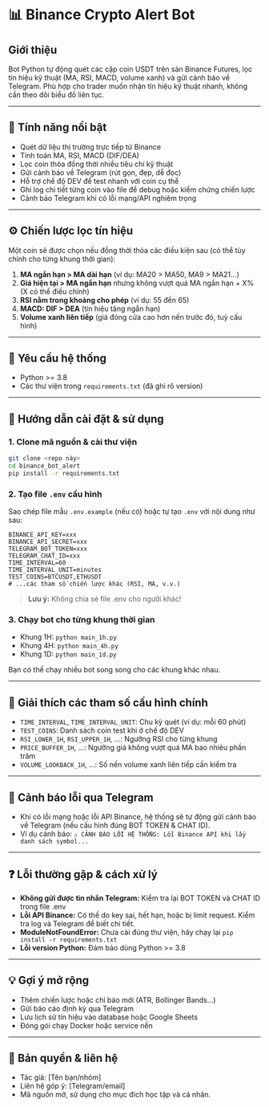 # 📊 Binance Crypto Alert Bot

## Giới thiệu

Bot Python tự động quét các cặp coin USDT trên sàn Binance Futures, lọc tín hiệu kỹ thuật (MA, RSI, MACD, volume xanh) và gửi cảnh báo về Telegram. Phù hợp cho trader muốn nhận tín hiệu kỹ thuật nhanh, không cần theo dõi biểu đồ liên tục.

---

## 🚀 Tính năng nổi bật
- Quét dữ liệu thị trường trực tiếp từ Binance
- Tính toán MA, RSI, MACD (DIF/DEA)
- Lọc coin thỏa đồng thời nhiều tiêu chí kỹ thuật
- Gửi cảnh báo về Telegram (rút gọn, đẹp, dễ đọc)
- Hỗ trợ chế độ DEV để test nhanh với coin cụ thể
- Ghi log chi tiết từng coin vào file để debug hoặc kiểm chứng chiến lược
- Cảnh báo Telegram khi có lỗi mạng/API nghiêm trọng

---

## ⚙️ Chiến lược lọc tín hiệu
Một coin sẽ được chọn nếu đồng thời thỏa các điều kiện sau (có thể tùy chỉnh cho từng khung thời gian):

1. **MA ngắn hạn > MA dài hạn** (ví dụ: MA20 > MA50, MA9 > MA21...)
2. **Giá hiện tại > MA ngắn hạn** nhưng không vượt quá MA ngắn hạn + X% (X có thể điều chỉnh)
3. **RSI nằm trong khoảng cho phép** (ví dụ: 55 đến 65)
4. **MACD: DIF > DEA** (tín hiệu tăng ngắn hạn)
5. **Volume xanh liên tiếp** (giá đóng cửa cao hơn nến trước đó, tuỳ cấu hình)

---

## 🧰 Yêu cầu hệ thống
- Python >= 3.8
- Các thư viện trong `requirements.txt` (đã ghi rõ version)

---

## 🔧 Hướng dẫn cài đặt & sử dụng

### 1. Clone mã nguồn & cài thư viện
```bash
git clone <repo này>
cd binance_bot_alert
pip install -r requirements.txt
```

### 2. Tạo file `.env` cấu hình
Sao chép file mẫu `.env.example` (nếu có) hoặc tự tạo `.env` với nội dung như sau:
```env
BINANCE_API_KEY=xxx
BINANCE_API_SECRET=xxx
TELEGRAM_BOT_TOKEN=xxx
TELEGRAM_CHAT_ID=xxx
TIME_INTERVAL=60
TIME_INTERVAL_UNIT=minutes
TEST_COINS=BTCUSDT,ETHUSDT
# ...các tham số chiến lược khác (RSI, MA, v.v.)
```
> **Lưu ý:** Không chia sẻ file .env cho người khác!

### 3. Chạy bot cho từng khung thời gian
- Khung 1H: `python main_1h.py`
- Khung 4H: `python main_4h.py`
- Khung 1D: `python main_1d.py`

Bạn có thể chạy nhiều bot song song cho các khung khác nhau.

---

## 📝 Giải thích các tham số cấu hình chính
- `TIME_INTERVAL`, `TIME_INTERVAL_UNIT`: Chu kỳ quét (ví dụ: mỗi 60 phút)
- `TEST_COINS`: Danh sách coin test khi ở chế độ DEV
- `RSI_LOWER_1H`, `RSI_UPPER_1H`, ...: Ngưỡng RSI cho từng khung
- `PRICE_BUFFER_1H`, ...: Ngưỡng giá không vượt quá MA bao nhiêu phần trăm
- `VOLUME_LOOKBACK_1H`, ...: Số nến volume xanh liên tiếp cần kiểm tra

---

## 🔔 Cảnh báo lỗi qua Telegram
- Khi có lỗi mạng hoặc lỗi API Binance, hệ thống sẽ tự động gửi cảnh báo về Telegram (nếu cấu hình đúng BOT TOKEN & CHAT ID).
- Ví dụ cảnh báo: `⚠️ CẢNH BÁO LỖI HỆ THỐNG: Lỗi Binance API khi lấy danh sách symbol...`

---

## ❓ Lỗi thường gặp & cách xử lý
- **Không gửi được tin nhắn Telegram:** Kiểm tra lại BOT TOKEN và CHAT ID trong file .env
- **Lỗi API Binance:** Có thể do key sai, hết hạn, hoặc bị limit request. Kiểm tra log và Telegram để biết chi tiết.
- **ModuleNotFoundError:** Chưa cài đúng thư viện, hãy chạy lại `pip install -r requirements.txt`
- **Lỗi version Python:** Đảm bảo dùng Python >= 3.8

---

## 💡 Gợi ý mở rộng
- Thêm chiến lược hoặc chỉ báo mới (ATR, Bollinger Bands...)
- Gửi báo cáo định kỳ qua Telegram
- Lưu lịch sử tín hiệu vào database hoặc Google Sheets
- Đóng gói chạy Docker hoặc service nền

---

## 📄 Bản quyền & liên hệ
- Tác giả: [Tên bạn/nhóm]
- Liên hệ góp ý: [Telegram/email]
- Mã nguồn mở, sử dụng cho mục đích học tập và cá nhân.
